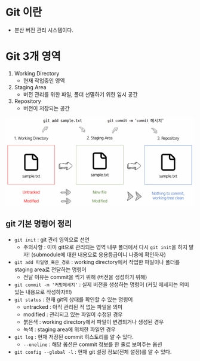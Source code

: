 # Git 이란
- 분산 버전 관리 시스템이다.

# Git 3개 영역
1. Working Directory
    - 현재 작업중인 영역
2. Staging Area
    - 버전 관리를 위한 파일, 폴더 선멸하기 위한 임시 공간
3. Repository
    - 버전이 저장되는 공간

![git_basic](./asset/git_basic.png)

## git 기본 명령어 정리
- `git init` : git 관리 영역으로 선언
    - 주의사항 : 이미 git으로 관리되는 영역 내부 폴더에서 다시 `git init`을 하지 말자! (submodule에 대한 내용으로 응용등급이니 나중에 확인하자)
- `git add 파일명_혹은_경로` : working directory에서 작업한 파일이나 폴더를 staging area로 전달하는 명령어
    - 전달 이유는 commit을 찍기 위해 (버전을 생성하기 위해)
- `git commit -m '커밋메세지'` : 실제 버전을 생성하는 명령어 (커밋 메세지는 의미있는 내용으로 작성하자!!!)
- `git status` : 현재 git의 상태를 확인할 수 있는 명령어
    - untracked : 아직 관리된 적 없는 파일을 의미
    - modified : 관리되고 있는 파일이 수정된 경우
    - 붉은색 : working directory에서 파일이 변경되거나 생성된 경우
    - 녹색 : staging area에 위치한 파일인 경우
- `git log` : 현재 저장된 commit 히스토리를 알 수 있다.
    - `--oneline` : 해당 옵션은 commit 정보를 한 줄로 보여주는 옵션
- `git config --global -l` : 현재 git 설정 정보(전체 설정)를 알 수 있다.

